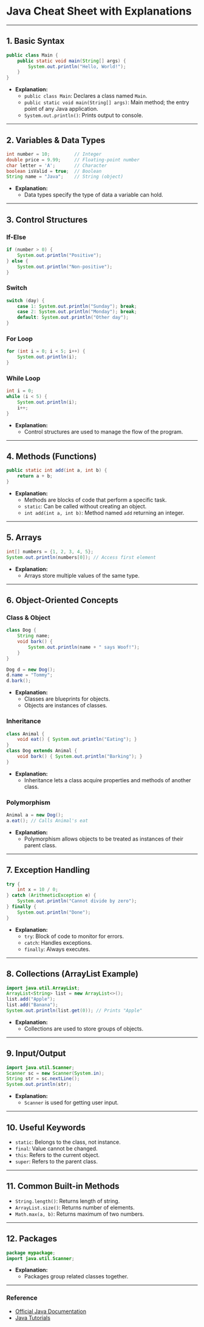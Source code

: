 # Java Cheat Sheet with Explanations

---

## 1. Basic Syntax

```java
public class Main {
    public static void main(String[] args) {
        System.out.println("Hello, World!");
    }
}
```
- **Explanation:**  
  - `public class Main`: Declares a class named `Main`.
  - `public static void main(String[] args)`: Main method; the entry point of any Java application.
  - `System.out.println()`: Prints output to console.

---

## 2. Variables & Data Types

```java
int number = 10;         // Integer
double price = 9.99;     // Floating-point number
char letter = 'A';       // Character
boolean isValid = true;  // Boolean
String name = "Java";    // String (object)
```
- **Explanation:**  
  - Data types specify the type of data a variable can hold.

---

## 3. Control Structures

### If-Else

```java
if (number > 0) {
    System.out.println("Positive");
} else {
    System.out.println("Non-positive");
}
```

### Switch

```java
switch (day) {
    case 1: System.out.println("Sunday"); break;
    case 2: System.out.println("Monday"); break;
    default: System.out.println("Other day");
}
```

### For Loop

```java
for (int i = 0; i < 5; i++) {
    System.out.println(i);
}
```

### While Loop

```java
int i = 0;
while (i < 5) {
    System.out.println(i);
    i++;
}
```
- **Explanation:**  
  - Control structures are used to manage the flow of the program.

---

## 4. Methods (Functions)

```java
public static int add(int a, int b) {
    return a + b;
}
```
- **Explanation:**  
  - Methods are blocks of code that perform a specific task.
  - `static`: Can be called without creating an object.
  - `int add(int a, int b)`: Method named `add` returning an integer.

---

## 5. Arrays

```java
int[] numbers = {1, 2, 3, 4, 5};
System.out.println(numbers[0]); // Access first element
```
- **Explanation:**  
  - Arrays store multiple values of the same type.

---

## 6. Object-Oriented Concepts

### Class & Object

```java
class Dog {
    String name;
    void bark() {
        System.out.println(name + " says Woof!");
    }
}

Dog d = new Dog();
d.name = "Tommy";
d.bark();
```
- **Explanation:**  
  - Classes are blueprints for objects.
  - Objects are instances of classes.

### Inheritance

```java
class Animal {
    void eat() { System.out.println("Eating"); }
}
class Dog extends Animal {
    void bark() { System.out.println("Barking"); }
}
```
- **Explanation:**  
  - Inheritance lets a class acquire properties and methods of another class.

### Polymorphism

```java
Animal a = new Dog();
a.eat(); // Calls Animal's eat
```
- **Explanation:**  
  - Polymorphism allows objects to be treated as instances of their parent class.

---

## 7. Exception Handling

```java
try {
    int x = 10 / 0;
} catch (ArithmeticException e) {
    System.out.println("Cannot divide by zero");
} finally {
    System.out.println("Done");
}
```
- **Explanation:**  
  - `try`: Block of code to monitor for errors.
  - `catch`: Handles exceptions.
  - `finally`: Always executes.

---

## 8. Collections (ArrayList Example)

```java
import java.util.ArrayList;
ArrayList<String> list = new ArrayList<>();
list.add("Apple");
list.add("Banana");
System.out.println(list.get(0)); // Prints "Apple"
```
- **Explanation:**  
  - Collections are used to store groups of objects.

---

## 9. Input/Output

```java
import java.util.Scanner;
Scanner sc = new Scanner(System.in);
String str = sc.nextLine();
System.out.println(str);
```
- **Explanation:**  
  - `Scanner` is used for getting user input.

---

## 10. Useful Keywords

- `static`: Belongs to the class, not instance.
- `final`: Value cannot be changed.
- `this`: Refers to the current object.
- `super`: Refers to the parent class.

---

## 11. Common Built-in Methods

- `String.length()`: Returns length of string.
- `ArrayList.size()`: Returns number of elements.
- `Math.max(a, b)`: Returns maximum of two numbers.

---

## 12. Packages

```java
package mypackage;
import java.util.Scanner;
```
- **Explanation:**  
  - Packages group related classes together.

---

### Reference

- [Official Java Documentation](https://docs.oracle.com/en/java/)
- [Java Tutorials](https://www.w3schools.com/java/)
